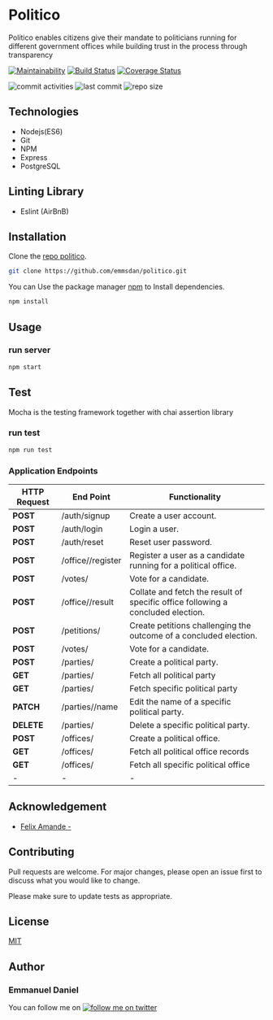 # Politico

Politico enables citizens give their mandate to politicians running for different government offices while building trust in the process through transparency

[![Maintainability](https://api.codeclimate.com/v1/badges/13e2339cd2954b9cc63b/maintainability)](https://codeclimate.com/github/emmsdan/politico/maintainability) [![Build Status](https://travis-ci.org/emmsdan/politico.svg?branch=develop)](https://travis-ci.org/emmsdan/politico) [![Coverage Status](https://coveralls.io/repos/github/emmsdan/politico/badge.svg?branch=development)](https://coveralls.io/github/emmsdan/politico?branch=development)

![commit activities](https://img.shields.io/github/commit-activity/y/emmsdan/politico.svg?colorB=green) ![last commit](https://img.shields.io/github/last-commit/emmsdan/politico/develop.svg?colorB=green)
![repo size ](https://img.shields.io/github/repo-size/emmsdan/politico.svg?colorB=blue&logo=red)

## Technologies
  * Nodejs(ES6)
  * Git
  * NPM
  * Express
  * PostgreSQL

## Linting Library
  * Eslint (AirBnB)

## Installation

Clone the [repo politico](https://github.com/emmsdan/politico).

```bash
git clone https://github.com/emmsdan/politico.git
```
You can Use the package manager [npm](https://nodejs.org/en/) to Install dependencies.

```bash
npm install
```

## Usage

### run server
```bash
npm start
```
## Test
  Mocha is the testing framework together with chai assertion library

### run test
```bash
npm run test
```
### Application Endpoints

| HTTP Request | End Point | Functionality |
| -------------| -----------| ----------- |
| **POST** | /auth/signup | Create a user account. |
| **POST** | /auth/login| Login a user. |
| **POST** | /auth/reset| Reset user password. |
| **POST** | /office/<user-id>/register | Register a user as a candidate running for a political office. |
| **POST** | /votes/ | Vote for a candidate. |
| **POST** | /office/<office-id>/result | Collate and fetch the result of specific office following a concluded election. |
| **POST** | /petitions/ | Create petitions challenging the outcome of a concluded election. |
| **POST** | /votes/ | Vote for a candidate. |
| **POST** | /parties/ | Create a political party. |
| **GET** | /parties/|  Fetch all political party |
| **GET** | /parties/<party-id>|  Fetch specific political party |
| **PATCH** | /parties/<party-id>/name | Edit the name of a specific political party. |
| **DELETE** | /parties/<party-id>|  Delete a specific political party. |
| **POST** | /offices/|  Create a political office. |
| **GET** | /offices/|  Fetch all political office records |
| **GET** | /offices/<office-id> |  Fetch all specific political office |
| - | -|  -|



## Acknowledgement
- [Felix Amande - ]()


## Contributing
Pull requests are welcome. For major changes, please open an issue first to discuss what you would like to change.

Please make sure to update tests as appropriate.

## License
[MIT](https://choosealicense.com/licenses/mit/)

## Author
### Emmanuel Daniel
You can follow me on [![follow me on twitter](https://img.shields.io/twitter/url/http/shields.io.svg?style=social)](https://twitter.com/emmsdan)
